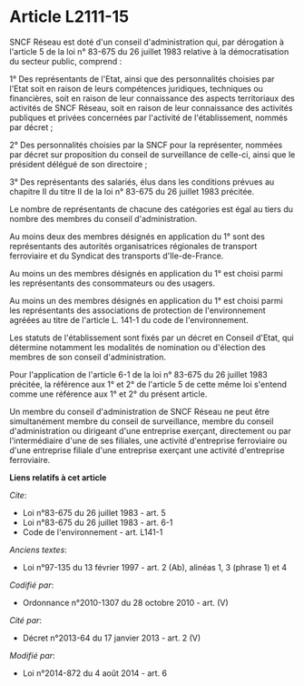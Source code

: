 # Article L2111-15

SNCF Réseau est doté d'un conseil d'administration qui, par dérogation à l'article 5 de la loi n° 83-675 du 26 juillet 1983
relative à la démocratisation du secteur public, comprend : 

1° Des représentants de l'Etat, ainsi que des personnalités choisies par l'Etat soit en raison de leurs compétences
juridiques, techniques ou financières, soit en raison de leur connaissance des aspects territoriaux des activités de SNCF
Réseau, soit en raison de leur connaissance des activités publiques et privées concernées par l'activité de l'établissement,
nommés par décret ; 

2° Des personnalités choisies par la SNCF pour la représenter, nommées par décret sur proposition du conseil de surveillance
de celle-ci, ainsi que le président délégué de son directoire ; 

3° Des représentants des salariés, élus dans les conditions prévues au chapitre II du titre II de la loi n° 83-675 du 26
juillet 1983 précitée. 

Le nombre de représentants de chacune des catégories est égal au tiers du nombre des membres du conseil d'administration. 

Au moins deux des membres désignés en application du 1° sont des représentants des autorités organisatrices régionales de
transport ferroviaire et du Syndicat des transports d'Ile-de-France. 

Au moins un des membres désignés en application du 1° est choisi parmi les représentants des consommateurs ou des usagers. 

Au moins un des membres désignés en application du 1° est choisi parmi les représentants des associations de protection de
l'environnement agréées au titre de l'article L. 141-1 du code de l'environnement. 

Les statuts de l'établissement sont fixés par un décret en Conseil d'Etat, qui détermine notamment les modalités de
nomination ou d'élection des membres de son conseil d'administration. 

Pour l'application de l'article 6-1 de la loi n° 83-675 du 26 juillet 1983 précitée, la référence aux 1° et 2° de l'article 5
de cette même loi s'entend comme une référence aux 1° et 2° du présent article. 

Un membre du conseil d'administration de SNCF Réseau ne peut être simultanément membre du conseil de surveillance, membre du
conseil d'administration ou dirigeant d'une entreprise exerçant, directement ou par l'intermédiaire d'une de ses filiales,
une activité d'entreprise ferroviaire ou d'une entreprise filiale d'une entreprise exerçant une activité d'entreprise
ferroviaire.

**Liens relatifs à cet article**

_Cite_:

  - Loi n°83-675 du 26 juillet 1983 - art. 5
  - Loi n°83-675 du 26 juillet 1983 - art. 6-1
  - Code de l'environnement - art. L141-1

_Anciens textes_:

  - Loi n°97-135 du 13 février 1997 - art. 2 (Ab), alinéas 1, 3 (phrase 1) et 4

_Codifié par_:

  - Ordonnance n°2010-1307 du 28 octobre 2010 - art. (V)

_Cité par_:

  - Décret n°2013-64 du 17 janvier 2013 - art. 2 (V)

_Modifié par_:

  - Loi n°2014-872 du 4 août 2014 - art. 6
